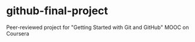 # github-final-project
Peer-reviewed project for "Getting Started with Git and GitHub" MOOC on Coursera 
